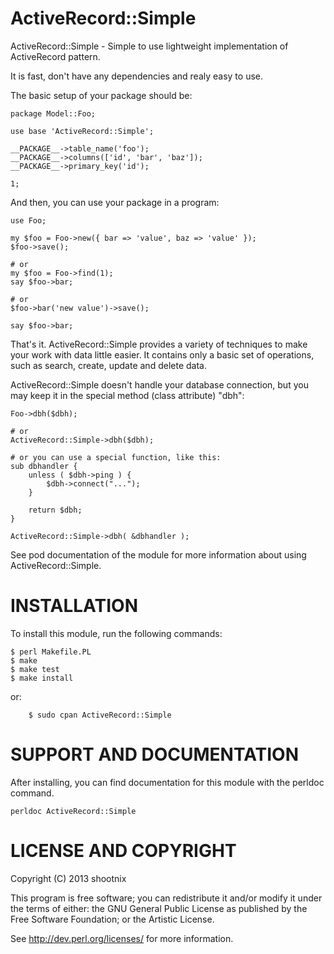 ActiveRecord::Simple
====================

ActiveRecord::Simple - Simple to use lightweight implementation of
ActiveRecord pattern.

It is fast, don't have any dependencies and realy easy to use.

The basic setup of your package should be:

    package Model::Foo;

    use base 'ActiveRecord::Simple';

    __PACKAGE__->table_name('foo');
    __PACKAGE__->columns(['id', 'bar', 'baz']);
    __PACKAGE__->primary_key('id');

    1;

And then, you can use your package in a program:

    use Foo;

    my $foo = Foo->new({ bar => 'value', baz => 'value' });
    $foo->save();

    # or
    my $foo = Foo->find(1);
    say $foo->bar;

    # or
    $foo->bar('new value')->save();

    say $foo->bar;

That's it. ActiveRecord::Simple provides a variety of techniques to make your work with
data little easier. It contains only a basic set of operations, such as
search, create, update and delete data.

ActiveRecord::Simple doesn't handle your database connection, but you may keep
it in the special method (class attribute) "dbh":

    Foo->dbh($dbh);

    # or
    ActiveRecord::Simple->dbh($dbh);

    # or you can use a special function, like this:
    sub dbhandler {
        unless ( $dbh->ping ) {
            $dbh->connect("...");
        }

        return $dbh;
    }

    ActiveRecord::Simple->dbh( &dbhandler );

See pod documentation of the module for more information about using
ActiveRecord::Simple.

INSTALLATION
============

To install this module, run the following commands:

	$ perl Makefile.PL
	$ make
	$ make test
	$ make install

or:

        $ sudo cpan ActiveRecord::Simple

SUPPORT AND DOCUMENTATION
=========================

After installing, you can find documentation for this module with the
perldoc command.

    perldoc ActiveRecord::Simple

LICENSE AND COPYRIGHT
=====================

Copyright (C) 2013 shootnix

This program is free software; you can redistribute it and/or modify it
under the terms of either: the GNU General Public License as published
by the Free Software Foundation; or the Artistic License.

See http://dev.perl.org/licenses/ for more information.
